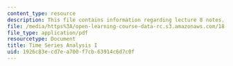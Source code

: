 ```yaml
---
content_type: resource
description: This file contains information regarding lecture 8 notes.
file: /media/https%3A/open-learning-course-data-rc.s3.amazonaws.com/18-s096-topics-in-mathematics-with-applications-in-finance-fall-2013/1926c83ecd7ea700f7cb63914c6d7c0f_MIT18_S096F13_lecnote8.pdf
file_type: application/pdf
resourcetype: Document
title: Time Series Analysis I
uid: 1926c83e-cd7e-a700-f7cb-63914c6d7c0f
---
```

